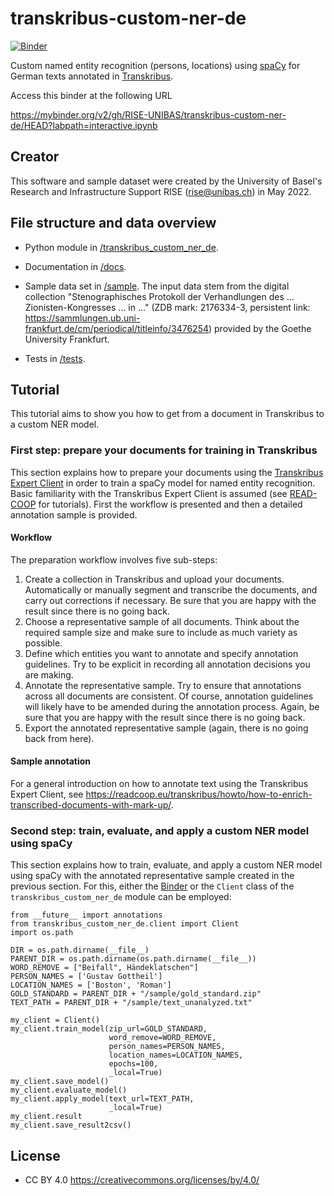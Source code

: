 # transkribus-custom-ner-de
[![Binder](https://mybinder.org/badge_logo.svg)](https://mybinder.org/v2/gh/RISE-UNIBAS/transkribus-custom-ner-de/HEAD?labpath=interactive.ipynb)

Custom named entity recognition (persons, locations) using [spaCy](https://spacy.io/) for German texts annotated in [Transkribus](https://readcoop.eu/transkribus/?sc=Transkribus).

Access this binder at the following URL

https://mybinder.org/v2/gh/RISE-UNIBAS/transkribus-custom-ner-de/HEAD?labpath=interactive.ipynb

## Creator
This software and sample dataset were created by the University of Basel's Research and Infrastructure Support RISE (rise@unibas.ch) in May 2022.

## File structure and data overview
- Python module in [/transkribus_custom_ner_de](https://github.com/RISE-UNIBAS/transkribus-custom-ner-de/tree/main/transkribus_custum_ner_de).

- Documentation in [/docs](https://github.com/RISE-UNIBAS/transkribus-custom-ner-de/tree/main/docs).

- Sample data set in [/sample](https://github.com/RISE-UNIBAS/transkribus-custom-ner-de/tree/main/sample). The input data stem from the digital collection "Stenographisches Protokoll der Verhandlungen des ... Zionisten-Kongresses ... in ..." (ZDB mark: 2176334-3, persistent link: https://sammlungen.ub.uni-frankfurt.de/cm/periodical/titleinfo/3476254) provided by the Goethe University Frankfurt.

- Tests in [/tests](https://github.com/RISE-UNIBAS/transkribus-custom-ner-de/tree/main/tests).

## Tutorial

This tutorial aims to show you how to get from a document in Transkribus to a custom NER model. 

### First step: prepare your documents for training in Transkribus

This section explains how to prepare your documents using the [Transkribus Expert Client](https://readcoop.eu/transkribus/download/) in order to train a spaCy model for named entity recognition. Basic familiarity with the Transkribus Expert Client is assumed (see [READ-COOP](https://readcoop.eu/transkribus/resources/how-to-guides/) for tutorials). First the workflow is presented and then a detailed annotation sample is provided.

#### Workflow

The preparation workflow involves five sub-steps:

1. Create a collection in Transkribus and upload your documents. Automatically or manually segment and transcribe the documents, and carry out corrections if necessary. Be sure that you are happy with the result since there is no going back.
2. Choose a representative sample of all documents. Think about the required sample size and make sure to include as much variety as possible.
3. Define which entities you want to annotate and specify annotation guidelines.  Try to be explicit in recording all annotation decisions you are making.
4. Annotate the representative sample. Try to ensure that annotations across all documents are consistent. Of course, annotation guidelines will likely have to be amended during the annotation process. Again, be sure that you are happy with the result since there is no going back.
5. Export the annotated representative sample (again, there is no going back from here).

#### Sample annotation

For a general introduction on how to annotate text using the Transkribus Expert Client, see https://readcoop.eu/transkribus/howto/how-to-enrich-transcribed-documents-with-mark-up/. 

### Second step: train, evaluate, and apply a custom NER model using spaCy 

This section explains how to train, evaluate, and apply a custom NER model using spaCy with the annotated representative sample created in the previous section. For this, either the [Binder](https://mybinder.org/v2/gh/RISE-UNIBAS/transkribus-custom-ner-de/HEAD?labpath=interactive.ipynb) or the `Client` class of the `transkribus_custom_ner_de` module can be employed:

```
from __future__ import annotations
from transkribus_custom_ner_de.client import Client
import os.path

DIR = os.path.dirname(__file__)
PARENT_DIR = os.path.dirname(os.path.dirname(__file__))
WORD_REMOVE = ["Beifall", Händeklatschen"]
PERSON_NAMES = ['Gustav Gottheil']
LOCATION_NAMES = ['Boston', 'Roman']
GOLD_STANDARD = PARENT_DIR + "/sample/gold_standard.zip"
TEXT_PATH = PARENT_DIR + "/sample/text_unanalyzed.txt"

my_client = Client()
my_client.train_model(zip_url=GOLD_STANDARD,
                      word_remove=WORD_REMOVE,
                      person_names=PERSON_NAMES,
                      location_names=LOCATION_NAMES,
                      epochs=100,
                      _local=True)
my_client.save_model()
my_client.evaluate_model()
my_client.apply_model(text_url=TEXT_PATH,
                      _local=True)
my_client.result
my_client.save_result2csv()
```

## License

- CC BY 4.0 https://creativecommons.org/licenses/by/4.0/
